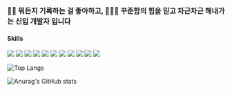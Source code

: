 ### ✍🏻 뭐든지 기록하는 걸 좋아하고, 🏃🏻‍♀️ 꾸준함의 힘을 믿고 차근차근 해내가는 신입 개발자 입니다
#### Skills
<img src="https://img.shields.io/badge/HTML5-E34F26?style=flat-square&logo=HTML5&logoColor=white"/> <img src="https://img.shields.io/badge/CSS3-1572B6?style=flat-square&logo=CSS3&logoColor=white"/> <img src="https://img.shields.io/badge/Sass-CC6699?style=flat-square&logo=Sass&logoColor=white"/> <img src="https://img.shields.io/badge/Javascript-F7DF1E?style=flat-square&logo=Javascript&logoColor=white"/> <img src="https://img.shields.io/badge/TypeScript-3178C6?style=flat&logo=TypeScript&logoColor=white"/> <img src="https://img.shields.io/badge/Redux-764ABC?style=flat-square&logo=Redux&logoColor=white"/> <img src="https://img.shields.io/badge/Next.js-000000?style=flat-square&logo=Next.js&logoColor=white"/> <img src="https://img.shields.io/badge/Firebase-FFCA28?style=flat-square&logo=firebase&logoColor=white"/> <img src="https://img.shields.io/badge/MUI-007FFF?style=flat-square&logo=MUI&logoColor=white"/> <img src="https://img.shields.io/badge/Yarn-2C8EBB?style=flat-square&logo=Yarn&logoColor=white"/> <img src="https://img.shields.io/badge/Git-F05032?style=flat-square&logo=Git&logoColor=white"/>
<div width="100px" height="10px"></div>

![Top Langs](https://github-readme-stats.vercel.app/api/top-langs/?username=Hana-Korea&layout=compact)

![Anurag's GitHub stats](https://github-readme-stats.vercel.app/api?username=Hana-Korea&show_icons=true&theme=radical)
